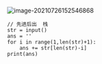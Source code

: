 ![image-20210726152546868](C:\Users\Administrator\AppData\Roaming\Typora\typora-user-images\image-20210726152546868.png)

```
// 先进后出  栈
str = input()
ans = ''
for i in range(1,len(str)+1):
    ans += str[len(str)-i]
print(ans)
```

